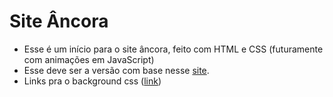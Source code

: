 # Site Âncora

- Esse é um início para o site âncora, feito com HTML e CSS (futuramente com animações em JavaScript)
- Esse deve ser a versão com base nesse [site](https://dopefolio.netlify.app/#).
- Links pra o background css ([link](https://alvarotrigo.com/blog/animated-backgrounds-css/))
